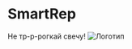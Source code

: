 # SmartRep
 Не тр-р-рогкай свечу!
![Логотип](https://dnd.su/gallery/articles/91_1_1627579792.jpg "Логотип GitHub")